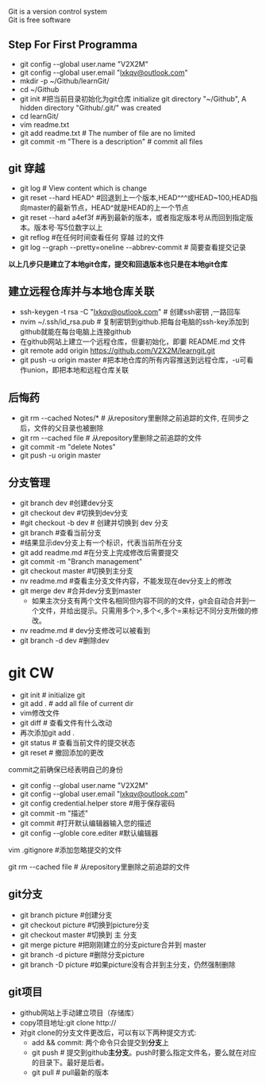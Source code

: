 Git is a version control system  
Git is free software  

## Step For First Programma
- git config --global user.name "V2X2M"  
- git config --global user.email "lxkqv@outlook.com"  
- mkdir -p ~/Github/learnGit/  
- cd ~/Github  
- git init #把当前目录初始化为git仓库 initialize git directory "~/Github", A hidden directory "Github/.git/" was created  
- cd learnGit/  
- vim readme.txt  
- git add readme.txt # The number of file are no limited  
- git commit -m "There is a description" # commit all files  

## git 穿越
- git log # View content which is change
- git reset --hard HEAD^ #回退到上一个版本,HEAD^^^或HEAD~100,HEAD指向master的最新节点，HEAD^就是HEAD的上一个节点
- git reset --hard a4ef3f #再到最新的版本，或者指定版本号从而回到指定版本。版本号·写5位数字以上
- git reflog #在任何时间查看任何 穿越 过的文件
- git log --graph --pretty=oneline --abbrev-commit # 简要查看提交记录

**以上几步只是建立了本地git仓库，提交和回退版本也只是在本地git仓库**

## 建立远程仓库并与本地仓库关联
- ssh-keygen -t rsa -C "lxkqv@outlook.com" # 创建ssh密钥 ,一路回车
- nvim ~/.ssh/id_rsa.pub # 复制密钥到github.把每台电脑的ssh-key添加到github就能在每台电脑上连接github
- 在github网站上建立一个远程仓库，但嫑初始化，即嫑 README.md 文件
- git remote add origin https://github.com/V2X2M/learngit.git
- git push -u origin master #把本地仓库的所有内容推送到远程仓库，-u可看作union，即把本地和远程仓库关联

## 后悔药
- git rm --cached Notes/\* # 从repository里删除之前追踪的文件, 在同步之后，文件的父目录也被删除
- git rm --cached file # 从repository里删除之前追踪的文件
- git commit -m "delete Notes"
- git push -u origin master 

## 分支管理
- git branch dev #创建dev分支
- git checkout dev #切换到dev分支
- #git checkout -b dev # 创建并切换到 dev 分支
- git branch #查看当前分支
- #结果显示dev分支上有一个标识，代表当前所在分支
- git add readme.md #在分支上完成修改后需要提交
- git commit -m "Branch management"
- git checkout master #切换到主分支
- nv readme.md #查看主分支文件内容，不能发现在dev分支上的修改
- git merge dev #合并dev分支到master
  - 如果主次分支有两个文件名相同但内容不同的的文件，git会自动合并到一个文件，并给出提示。只需用多个>,多个<,多个=来标记不同分支所做的修改。
- nv readme.md # dev分支修改可以被看到
- git branch -d dev #删除dev



# git CW
- git init # initialize git
- git add . # add all file of current dir
- vim修改文件
- git diff # 查看文件有什么改动
- 再次添加git add .
- git status # 查看当前文件的提交状态
- git reset # 撤回添加的更改

commit之前确保已经表明自己的身份

- git config --global user.name "V2X2M"  
- git config --global user.email "lxkqv@outlook.com"  
- git config credential.helper store #用于保存密码
- git commit -m "描述"
- git commit<CR> #打开默认编辑器输入您的描述
- git config --globle core.editer #默认编辑器

vim .gitignore #添加忽略提交的文件

git rm --cached file # 从repository里删除之前追踪的文件

## git分支
- git branch picture #创建分支
- git checkout picture #切换到picture分支
- git checkout master #切换到 主 分支
- git merge picture #把刚刚建立的分支picture合并到 master
- git branch -d picture #删除分支picture
- git branch -D picture #如果picture没有合并到主分支，仍然强制删除

## git项目
- github网站上手动建立项目（存储库）
- copy项目地址:git clone http://
- 对git clone的分支文件更改后，可以有以下两种提交方式:
  - add && commit: 两个命令只会提交到**分支**上
  - git push # 提交到github**主分支**。push时要么指定文件名，要么就在对应的目录下。最好是后者。
  - git pull # pull最新的版本

